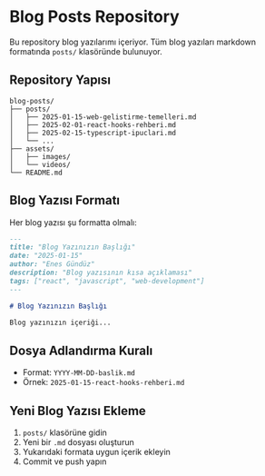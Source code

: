 # Blog Posts Repository

Bu repository blog yazılarımı içeriyor. Tüm blog yazıları markdown formatında `posts/` klasöründe bulunuyor.

## Repository Yapısı

```
blog-posts/
├── posts/
│   ├── 2025-01-15-web-gelistirme-temelleri.md
│   ├── 2025-02-01-react-hooks-rehberi.md
│   ├── 2025-02-15-typescript-ipuclari.md
│   └── ...
├── assets/
│   ├── images/
│   └── videos/
└── README.md
```

## Blog Yazısı Formatı

Her blog yazısı şu formatta olmalı:

```markdown
---
title: "Blog Yazınızın Başlığı"
date: "2025-01-15"
author: "Enes Gündüz"
description: "Blog yazısının kısa açıklaması"
tags: ["react", "javascript", "web-development"]
---

# Blog Yazınızın Başlığı

Blog yazınızın içeriği...
```

## Dosya Adlandırma Kuralı

- Format: `YYYY-MM-DD-baslik.md`
- Örnek: `2025-01-15-react-hooks-rehberi.md`

## Yeni Blog Yazısı Ekleme

1. `posts/` klasörüne gidin
2. Yeni bir `.md` dosyası oluşturun
3. Yukarıdaki formata uygun içerik ekleyin
4. Commit ve push yapın
